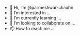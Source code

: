 - 👋 Hi, I’m @parmeshwar-chauhn
- 👀 I’m interested in ...
- 🌱 I’m currently learning ...
- 💞️ I’m looking to collaborate on ...
- 📫 How to reach me ...

<!---
parmeshwar-chauhn/parmeshwar-chauhn is a ✨ special ✨ repository because its `README.md` (this file) appears on your GitHub profile.
You can click the Preview link to take a look at your changes.
--->
